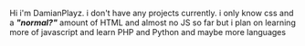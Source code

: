 Hi i'm DamianPlayz. i don't have any projects currently. i only know css and a <b><i>"normal?"</i></b> amount of HTML and almost no JS so far but i plan on learning more of javascript and learn PHP and Python and maybe more languages


<!--
**DamianPlayz1/DamianPlayz1** is a ✨ _special_ ✨ repository because its `README.md` (this file) appears on your GitHub profile.

Here are some ideas to get you started:

- 🔭 I’m currently working on nothing lol
- 🌱 I’m currently learning python, JS, PHP, And maybe more
- 👯 I’m looking to collaborate on ...
- 🤔 I’m looking for help with ...
- 💬 Ask me about ...
- 📫 How to reach me: ...
- 😄 Pronouns: i don't do pronouns
- ⚡ Fun fact: ...
-->
